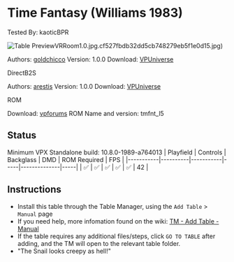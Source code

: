 # Time Fantasy (Williams 1983)
Tested By: kaoticBPR

![Table Preview](../../images/vpx-timefantasy.jpg)VRRoom1.0.jpg.cf527fbdb32dd5cb748279eb5f1e0d15.jpg)

Authors: [goldchicco](https://vpuniverse.com/profile/23579-goldchicco/)
Version: 1.0.0
Download: [VPUniverse](https://vpuniverse.com/files/file/13274-time-fantasy-williams-1983/)

DirectB2S

Authors: [arestis](https://vpuniverse.com/profile/2974-arestis/)
Version: 1.0.0
Download: [VPUniverse](https://vpuniverse.com/files/file/13327-time-fantasy-3-screen-authenticdirectb2s/)

ROM

Download: [vpforums](http://www.vpforums.org/index.php?app=downloads&showfile=233)
ROM Name and version: tmfnt_l5

## Status 

Minimum VPX Standalone build: 10.8.0-1989-a764013
| Playfield | Controls | Backglass | DMD | ROM Required | FPS | 
|-----------|----------|-----------|-----|--------------|-----|
| :white_check_mark: | :white_check_mark: | :white_check_mark: | :white_check_mark: | :white_check_mark: | 42 |

## Instructions

- Install this table through the Table Manager, using the `Add Table` > `Manual` page
- If you need help, more infomation found on the wiki: [TM - Add Table - Manual](https://github.com/LegendsUnchained/vpx-standalone-alp4k/wiki/%5B04%5D-%F0%9F%A7%A1-TM-%E2%80%90-Other-Features#add-table---manual)
- If the table requires any additional files/steps, click `GO TO TABLE` after adding, and the TM will open to the relevant table folder.
- "The Snail looks creepy as hell!"

